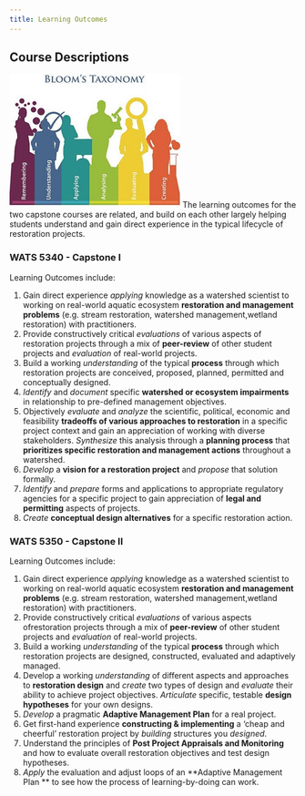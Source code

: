```yaml
---
title: Learning Outcomes
---
```


## Course Descriptions

![Blooms](../assets/Images/Blooms.png)
The learning outcomes for the two capstone courses are related, and build on each other largely helping students understand and gain direct experience in the typical lifecycle of restoration projects.

### WATS 5340 - Capstone I

Learning Outcomes include:

1. <a id="5340_LO1"></a>  Gain direct experience *applying* knowledge as a watershed scientist to working on real-world aquatic ecosystem **restoration and management problems** (e.g. stream restoration, watershed management,wetland restoration) with practitioners. 
2. <a id="5340_LO2"></a>  Provide constructively critical *evaluations* of various aspects of restoration projects through a mix of **peer-review** of other student projects and *evaluation* of real-world projects.
3. <a id="5340_LO3"></a>  Build a working *understanding* of the typical **process** through which restoration projects are conceived, proposed, planned, permitted and conceptually designed. 
4. <a id="5340_LO4"></a>  *Identify* and *document* specific **watershed or ecosystem impairments** in relationship to pre-defined management objectives.
5. <a id="5340_LO5"></a>  Objectively *evaluate* and *analyze* the scientific, political, economic and feasibility **tradeoffs of various approaches to restoration** in a specific project context and gain an appreciation of working with diverse stakeholders. *Synthesize* this analysis through a **planning process** that **prioritizes specific restoration and management actions** throughout a watershed.
6. <a id="5340_LO6"></a>  *Develop* a **vision for a restoration project** and *propose* that solution formally.
7. <a id="5340_LO7"></a>  *Identify* and *prepare* forms and applications to appropriate regulatory agencies for a specific project to gain appreciation of **legal and permitting** aspects of projects.
8. <a id="5340_LO8"></a>  *Create* **conceptual design alternatives** for a specific restoration action.


### WATS 5350 - Capstone II

Learning Outcomes include:

1. <a id="5350_LO1"></a> Gain direct experience *applying* knowledge as a watershed scientist to working on real-world aquatic ecosystem **restoration and management problems** (e.g. stream restoration, watershed management,wetland restoration) with practitioners. 
2. <a id="5350_LO2"></a> Provide constructively critical *evaluations* of various aspects ofrestoration projects through a mix of **peer-review** of other student projects and *evaluation* of real-world projects.
3. <a id="5350_LO3"></a> Build a working *understanding* of the typical **process** through which restoration projects are designed, constructed, evaluated and adaptively managed. 
4. <a id="5350_LO4"></a> Develop a working *understanding* of different aspects and approaches to **restoration design** and *create* two types of design and *evaluate* their ability to achieve project objectives. *Articulate* specific, testable **design hypotheses** for your own designs.
5. <a id="5350_LO5"></a> *Develop* a pragmatic **Adaptive Management Plan** for a real project.
6. <a id="5350_LO6"></a> Get first-hand experience **constructing & implementing** a ‘cheap and cheerful’ restoration project by *building* structures you *designed*.
7. <a id="5350_LO7"></a> Understand the principles of **Post Project Appraisals and Monitoring** and how to evaluate overall restoration objectives and test design hypotheses. 
8. <a id="5350_LO8"></a> *Apply* the evaluation and adjust loops of an **Adaptive Management Plan ** to see how the process of learning-by-doing can work.